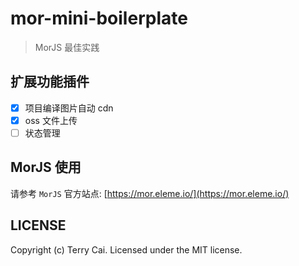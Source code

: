 # mor-mini-boilerplate

> MorJS 最佳实践

## 扩展功能插件

- [x] 项目编译图片自动 cdn
- [x] oss 文件上传
- [ ] 状态管理

## MorJS 使用

请参考 `MorJS` 官方站点: [https://mor.eleme.io/](https://mor.eleme.io/)

## LICENSE

Copyright (c) Terry Cai. Licensed under the MIT license.
